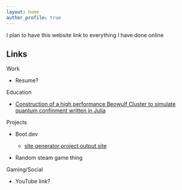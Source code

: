 ```yaml
---
layout: home
author_profile: true
---
```


I plan to have this website link to everything I have done online

## Links

Work

- Resume?

Education

- [Construction of a high performance Beowulf Cluster to simulate quantum confinment written in Julia](Julia_Beowulf)

Projects

- Boot.dev
    - [site generator project output site](site-generator)

- Random steam game thing

Gaming/Social

- YouTube link?